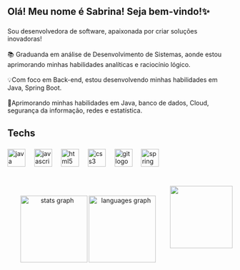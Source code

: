 

<h2 align="left">Olá! Meu nome é Sabrina! Seja bem-vindo!✨</h2>

###

<p align="left">Sou desenvolvedora de software, apaixonada por criar soluções inovadoras!<br><br>📚 Graduanda em análise de Desenvolvimento de Sistemas, aonde estou aprimorando minhas habilidades analíticas e raciocínio lógico.<br><br>💡Com foco em Back-end, estou desenvolvendo minhas habilidades em Java, Spring Boot.<br><br>🌱Aprimorando minhas habilidades em Java, banco de dados, Cloud, segurança da informação, redes e estatística.</p>

###



###

<h2 align="left">Techs</h2>

###

<div align="left">
  <img src="https://cdn.jsdelivr.net/gh/devicons/devicon/icons/java/java-original.svg" height="40" alt="java logo"  />
  <img width="12" />
  <img src="https://cdn.jsdelivr.net/gh/devicons/devicon/icons/javascript/javascript-original.svg" height="40" alt="javascript logo"  />
  <img width="12" />
  <img src="https://cdn.jsdelivr.net/gh/devicons/devicon/icons/html5/html5-original.svg" height="40" alt="html5 logo"  />
  <img width="12" />
  <img src="https://cdn.jsdelivr.net/gh/devicons/devicon/icons/css3/css3-original.svg" height="40" alt="css3 logo"  />
  <img width="12" />
  <img src="https://cdn.jsdelivr.net/gh/devicons/devicon/icons/git/git-original.svg" height="40" alt="git logo"  />
  <img width="12" />
  <img src="https://cdn.jsdelivr.net/gh/devicons/devicon/icons/spring/spring-original.svg" height="40" alt="spring logo"  />
</div>

###

<br clear="both">

<img align="right" height="140" src="https://cdn.discordapp.com/attachments/1116889337590714429/1338899559321178122/download.gif?ex=67acc2e2&is=67ab7162&hm=08a51b95298432f159d78089ee5291d540bf8fb48309d45b91f1f84eb92040ec&"  />

###

<div align="center">
  <img src="https://github-readme-stats.vercel.app/api?username=SasaGomess&hide_title=false&hide_rank=false&show_icons=true&include_all_commits=true&count_private=true&disable_animations=false&theme=jolly&locale=en&hide_border=false&order=1" height="150"  
 alt="stats graph"  />
  <img src="https://github-readme-stats.vercel.app/api/top-langs?username=SasaGomess&locale=en&hide_title=false&layout=compact&card_width=320&langs_count=5&theme=jolly&hide_border=false&order=2" height="150"  alt="languages graph"  />
</div>

###
